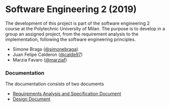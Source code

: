 # Software Engineering 2 (2019)

The development of this project is part of the software engineering 2 course at the Polytechnic University of Milan.
The purpose is to develop in a group an assigned project, from the requirement analysis to the implementation, following the software engineering principles.

* Simone Braga ([@simonebraga](https://github.com/simonebraga))
* Juan Felipe Calderon ([@calde97](https://github.com/calde97))
* Marzia Favaro ([@marziaf](https://github.com/marziaf))

### Documentation

The documentation consists of two documents

* [Requirements Analysis and Specification Document](https://github.com/simonebraga/BragaCalderonFavaro/blob/master/DeliveryFolder/RASD2.pdf)
* [Design Document](https://github.com/simonebraga/BragaCalderonFavaro/blob/master/DeliveryFolder/DD1.pdf)
